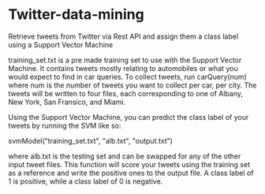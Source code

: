 # Twitter-data-mining
Retrieve tweets from Twitter via Rest API and assign them a class label using a Support Vector Machine

training_set.txt is a pre made training set to use with the Support Vector Machine. It contains tweets mostly relating to automobiles or what you would expect to find in car queries. To collect tweets, run carQuery(num) where num is the number of tweets you want to collect per car, per city. The tweets will be written to four files, each corresponding to one of Albany, New York, San Fransico, and Miami.

Using the Support Vector Machine, you can predict the class label of your tweets by running the SVM like so:

  svmModel("training_set.txt", "alb.txt", "output.txt")
  
where alb.txt is the testing set and can be swapped for any of the other input tweet files. This function will score your tweets using the training set as a reference and write the positive ones to the output file. A class label of 1 is positive, while a class label of 0 is negative. 

